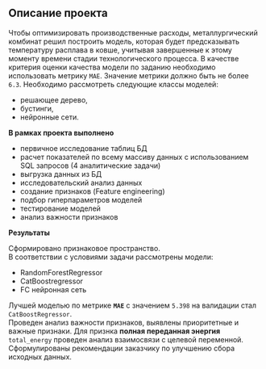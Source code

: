 ## Описание проекта

Чтобы оптимизировать производственные расходы, металлургический комбинат решил построить модель, которая будет предсказывать температуру расплава в ковше, учитывая завершенные к этому моменту времени стадии технологического процесса. В качестве критерия оценки качества модели по заданию необходимо использовать метрику `MAE`. Значение метрики должно быть не более `6.3`. Необходимо рассмотреть следующие классы моделей:
- решающее дерево,
- бустинги,
- нейронные сети.

**В рамках проекта выполнено**
- первичное исследование таблиц БД
- расчет показателей по всему массиву данных с использованием SQL запросов (4 аналитические задачи)
- выгрузка данных из БД
- исследовательский анализ данных
- создание признаков (Feature engineering)
- подбор гиперпараметров моделей
- тестирование моделей
- анализ важности признаков

**Результаты**

Сформировано признаковое пространство.<br>
В соответствии с условиями задачи рассмотрены модели:
- RandomForestRegressor
- CatBoostregressor
- FC нейронная сеть

Лучшей моделью по метрике **`MAE`** с значением `5.398` на валидации стал `CatBoostRegressor`.<br>
Проведен анализ важности признаков, выявлены приоритетные и важные признаки. Для признка **полная переданная энергия** `total_energy` проведен анализ взаимосвязи с целевой переменной.<br>Сформулированы рекомендации заказчику по улучшению сбора исходных данных.
